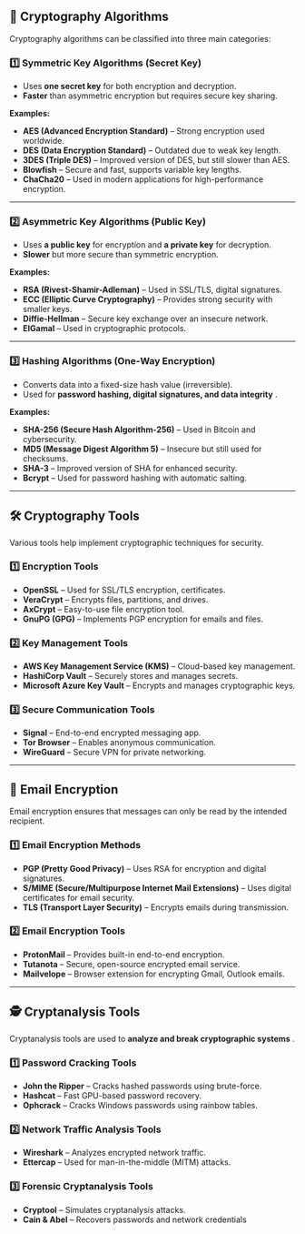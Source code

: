 ## **🔐 Cryptography Algorithms**

Cryptography algorithms can be classified into three main categories:

### **1️⃣ Symmetric Key Algorithms (Secret Key)**

* Uses **one secret key** for both encryption and decryption.
* **Faster** than asymmetric encryption but requires secure key sharing.

**Examples:**

* **AES (Advanced Encryption Standard)** – Strong encryption used worldwide.
* **DES (Data Encryption Standard)** – Outdated due to weak key length.
* **3DES (Triple DES)** – Improved version of DES, but still slower than AES.
* **Blowfish** – Secure and fast, supports variable key lengths.
* **ChaCha20** – Used in modern applications for high-performance encryption.

---

### **2️⃣ Asymmetric Key Algorithms (Public Key)**

* Uses **a public key** for encryption and **a private key** for decryption.
* **Slower** but more secure than symmetric encryption.

**Examples:**

* **RSA (Rivest-Shamir-Adleman)** – Used in SSL/TLS, digital signatures.
* **ECC (Elliptic Curve Cryptography)** – Provides strong security with smaller keys.
* **Diffie-Hellman** – Secure key exchange over an insecure network.
* **ElGamal** – Used in cryptographic protocols.

---

### **3️⃣ Hashing Algorithms (One-Way Encryption)**

* Converts data into a fixed-size hash value (irreversible).
* Used for  **password hashing, digital signatures, and data integrity** .

**Examples:**

* **SHA-256 (Secure Hash Algorithm-256)** – Used in Bitcoin and cybersecurity.
* **MD5 (Message Digest Algorithm 5)** – Insecure but still used for checksums.
* **SHA-3** – Improved version of SHA for enhanced security.
* **Bcrypt** – Used for password hashing with automatic salting.

---

## **🛠️ Cryptography Tools**

Various tools help implement cryptographic techniques for security.

### **1️⃣ Encryption Tools**

* **OpenSSL** – Used for SSL/TLS encryption, certificates.
* **VeraCrypt** – Encrypts files, partitions, and drives.
* **AxCrypt** – Easy-to-use file encryption tool.
* **GnuPG (GPG)** – Implements PGP encryption for emails and files.

### **2️⃣ Key Management Tools**

* **AWS Key Management Service (KMS)** – Cloud-based key management.
* **HashiCorp Vault** – Securely stores and manages secrets.
* **Microsoft Azure Key Vault** – Encrypts and manages cryptographic keys.

### **3️⃣ Secure Communication Tools**

* **Signal** – End-to-end encrypted messaging app.
* **Tor Browser** – Enables anonymous communication.
* **WireGuard** – Secure VPN for private networking.

---

## **📧 Email Encryption**

Email encryption ensures that messages can only be read by the intended recipient.

### **1️⃣ Email Encryption Methods**

* **PGP (Pretty Good Privacy)** – Uses RSA for encryption and digital signatures.
* **S/MIME (Secure/Multipurpose Internet Mail Extensions)** – Uses digital certificates for email security.
* **TLS (Transport Layer Security)** – Encrypts emails during transmission.

### **2️⃣ Email Encryption Tools**

* **ProtonMail** – Provides built-in end-to-end encryption.
* **Tutanota** – Secure, open-source encrypted email service.
* **Mailvelope** – Browser extension for encrypting Gmail, Outlook emails.

---

## **🕵️ Cryptanalysis Tools**

Cryptanalysis tools are used to  **analyze and break cryptographic systems** .

### **1️⃣ Password Cracking Tools**

* **John the Ripper** – Cracks hashed passwords using brute-force.
* **Hashcat** – Fast GPU-based password recovery.
* **Ophcrack** – Cracks Windows passwords using rainbow tables.

### **2️⃣ Network Traffic Analysis Tools**

* **Wireshark** – Analyzes encrypted network traffic.
* **Ettercap** – Used for man-in-the-middle (MITM) attacks.

### **3️⃣ Forensic Cryptanalysis Tools**

* **Cryptool** – Simulates cryptanalysis attacks.
* **Cain & Abel** – Recovers passwords and network credentials

